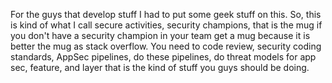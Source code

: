 For the guys that develop stuff I had to put some geek stuff on this. So, this is kind of what I call secure activities, security champions, that is the mug if you don't have a security champion in your team get a mug because it is better the mug as stack overflow. You need to code review, security coding standards, AppSec pipelines, do these pipelines, do threat models for app sec, feature, and layer that is the kind of stuff you guys should be doing.

